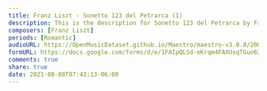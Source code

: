 ```yaml
---
title: Franz Liszt - Sonetto 123 del Petrarca (1)
description: This is the description for Sonetto 123 del Petrarca by Franz Liszt
composers: [Franz Liszt]
periods: [Romantic]
audioURL: https://OpenMusicDataset.github.io/Maestro/maestro-v3.0.0/2009/MIDI-Unprocessed_04_R1_2009_04-06_ORIG_MID--AUDIO_04_R1_2009_04_R1_2009_04_WAV.midi
formURL: https://docs.google.com/forms/d/e/1FAIpQLSd-eKrqm4FAXUxqTGuo62E_F2XN1BTud9hoSHae4mp_CJLqnQ/viewform
comments: true
share: true
date: 2021-08-08T07:43:13-06:00
---
```

